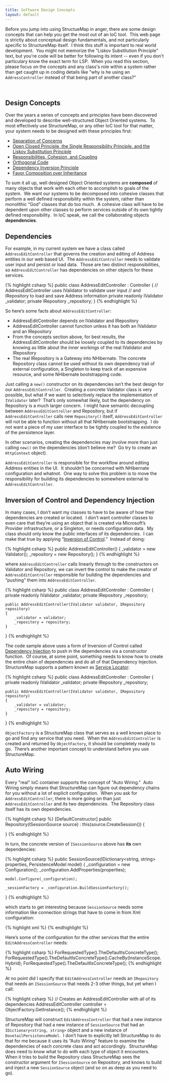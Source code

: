 ```yaml
---
title: Software Design Concepts
layout: default
---
```


Before you jump into using StructueMap in anger, there are some design concepts
that can help you get the most out of an IoC tool.  This web page is strictly
about conceptual design fundamentals, and not particularly specific to
StructureMap itself.  I think this stuff is important to real world
development.  You might not memorize the "Liskov Substitution Principle" text,
but you're code will be better for following its intent -- even if you don't
particulary know the exact term for LSP.  When you read this section, please
focus on the concepts and any class's role within a system rather than get
caught up in coding details like "why is he using an `AddressController` instead
of that being part of another class?"


  


 Design Concepts
---------------------------------


Over the years a series of concepts and principles have been discovered and
developed to describe well-structured Object Oriented systems.  To most
effectively use StructureMap, or any other IoC tool for that matter, your system
needs to be designed with these principles first:

* [Separation of Concerns](http://en.wikipedia.org/wiki/Separation_of_concerns)
* [Open Closed Principle, the Single Responsibility Principle, and the Liskov
Substitution Principle](http://msdn.microsoft.com/en-us/magazine/cc546578.aspx)
* [ Responsibilities, Cohesion, and
Coupling](http://codebetter.com/blogs/jeremy.miller/pages/129542.aspx)
* [ Orthogonal
Code](http://codebetter.com/blogs/jeremy.miller/archive/2007/01/08/Orthogonal-Code.aspx)
* [ Dependency Inversion
Principle](http://codebetter.com/blogs/jeremy.miller/pages/129543.aspx)
* [ Favor Composition over
Inheritance](http://www.artima.com/lejava/articles/designprinciples4.html)

To sum it all up, well designed Object Oriented systems are **composed** of
many objects that work with each other to accomplish to goals of the system.  We
want our systems to be decomposed into cohesive classes that perform a well
defined responsibility within the system, rather than monolithic “God” classes
that do too much.  A cohesive class will have to be dependent upon other classes
to perform services outside of its own tightly defined responsibility.  In IoC
speak, we call the collaborating objects **dependencies**. 


 Dependencies
---------------------------------


For example, in my current system we have a class called
`AddressEditController` that governs the creation and editing of Address
entities in our web based UI.  The `AddressEditController` needs to validate
user input and persist or load data.  Those are two distinct responsibilities,
so `AddressEditController` has dependencies on other objects for these
services. 

{% highlight csharp %}
public class AddressEditController : Controller
{
    // AddressEditController uses IValidator to validate user input
    // and IRepository to load and save Address information
    private readonly IValidator _validator;
    private IRepository _repository;
}
{% endhighlight %}

So here’s some facts about `AddressEditController`:

* AddressEditController depends on IValidator and IRepository  
* AddressEditController cannot function unless it has both an IValidator and an
IRepository
* From the concepts section above, for best results, the AddressEditController
should be loosely coupled to its dependencies by knowing as little about the
inner workings of the real IValidator and IRepository
* The real IRepository is a Gateway into NHibernate. The concrete Repository class
cannot be used without its own dependency trail of external configuration, a
Singleton to keep track of an expensive resource, and some NHibernate
bootstrapping code. 

Just calling a `new()` constructor on its dependencies isn’t the best design
for our `AddressEditController`.  Creating a concrete Validator class is very
possible, but what if we want to selectively replace the implementation of
`IValidator` later?  That’s only somewhat likely, but the dependency on
Repository is a much larger concern.  I might have semantic decoupling between
`AddressEditController` and Repository, but if `AddressEditController` calls new
`Repository()` itself, `AddressEditController` will not be able to function
without all that NHibernate bootstrapping.  I do not want a piece of my user
interface to be tightly coupled to the existence of the persistence layer. 


In other scenarios, creating the dependencies may involve more than just
calling `new()` on the dependencies (don’t believe me?  Go try to create an
`HttpContext` object).


`AddressEditController` is responsible for the workflow around editing Address
entities in the UI.  It shouldn’t be concerned with NHibernate configuration and
whatnot.  One way to solve this problem is to move the responsibility for
building its dependencies to somewhere external to `AddressEditController`. 


 Inversion of Control and Dependency Injection
---------------------------------


In many cases, I don’t want my classes to have to be aware of how their
dependencies are created or located.  I don’t want controller classes to even
care that they’re using an object that is created via Microsoft’s Provider
infrastructure, or a Singleton, or needs configuration data.  My class should
only know the public interfaces of its dependencies.  I can make that true by
applying “[Inversion of
Control](http://codebetter.com/blogs/jeremy.miller/archive/2005/09/20/132290.aspx).” 
Instead of doing:

{% highlight csharp %}
public AddressEditController()
{
    _validator = new Validator();
    _repository = new Repository();
}
{% endhighlight %}


where `AddressEditController` calls linearly through to the constructors on
Validator and Repository, we can invert the control to make the creator of
`AddressEditController` responsible for building the dependencies and “pushing”
them into `AddressEditController`. 

{% highlight csharp %}
public class AddressEditController : Controller
{
    private readonly IValidator _validator;
    private IRepository _repository;

    public AddressEditController(IValidator validator, IRepository repository)
    {
        _validator = validator;
        _repository = repository;
    }
}
{% endhighlight %}

The code sample above uses a form of Inversion of Control called [ Dependency
Injection](http://codebetter.com/blogs/jeremy.miller/archive/2005/10/06/132825.aspx)
to push in the dependencies via a constructor function.  Of course, at some
point, something needs to know how to create the entire chain of dependencies
and do all of that Dependency Injection.  StructureMap supports a pattern known
as [ Service
Locator](http://martinfowler.com/articles/injection.html#`UsingAServiceLocator`):

{% highlight csharp %}
public class AddressEditController : Controller
{
    private readonly IValidator _validator;
    private IRepository _repository;

    public AddressEditController(IValidator validator, IRepository repository)
    {
        _validator = validator;
        _repository = repository;
    }
}
{% endhighlight %}

`ObjectFactory` is a StructureMap class that serves as a well known place to go
and find any service that you need.  When the `AddressEditController` is created
and returned by `ObjectFactory`, it should be completely ready to go.  There’s
another important concept to understand before you use StructureMap. 


 Auto Wiring
---------------------------------


Every "real" IoC container supports the concept of "Auto Wiring."  Auto Wiring
simply means that StructureMap can figure out dependency chains for you without
a lot of explicit configuration.  When you ask for `AddressEditController`,
there is more going on than just `AddressEditController` and its two
dependencies.  The Repository class itself has its own dependencies.

{% highlight csharp %}
[DefaultConstructor]
public Repository(ISessionSource source) : this(source.CreateSession())
{

}
{% endhighlight %}

In turn, the concrete version of `ISessionSource` above has **its** own
dependencies:

{% highlight csharp %}
public SessionSource(IDictionary<string, string> properties, PersistenceModel model)
{
    _configuration = new Configuration();
    _configuration.AddProperties(properties);

    model.Configure(_configuration);

    _sessionFactory = _configuration.BuildSessionFactory();
}
{% endhighlight %}

which starts to get interesting because `SessionSource` needs some information
like connection strings that have to come in from Xml configuration: 

{% highlight xml %}
<StructureMap MementoStyle="Attribute">
  <DefaultInstance
    PluginType="ShadeTree.DomainModel.ISessionSource,ShadeTree.DomainModel"
    PluggedType="ShadeTree.DomainModel.SessionSource,ShadeTree.DomainModel">
    <properties>
      <Pair Key="connection.provider" Value="NHibernate.Connection.DriverConnectionProvider" />
      <Pair Key="connection.driver_class" Value="NHibernate.Driver.SqlClientDriver" />
      <Pair Key="dialect" Value="NHibernate.Dialect.MsSql2000Dialect" />
      <Pair Key="hibernate.dialect" Value="NHibernate.Dialect.MsSql2000Dialect" />
      <Pair Key="use_outer_join" Value="true" />
      <Pair Key="connection.connection_string" Value="a connection string that I’m certainly not giving out to you!" />
      <Pair Key="show_sql" Value="true" />
    </properties>
  </DefaultInstance>
</StructureMap>
{% endhighlight %}

Here’s some of the configuration for the other services that the entire
`EditAddressController` needs:

{% highlight csharp %}
ForRequestedType<IValidator>().TheDefaultIsConcreteType<Validator>();
ForRequestedType<IRepository>().TheDefaultIsConcreteType<Repository>().CacheBy(InstanceScope.Hybrid);
ForRequestedType<PersistenceModel>().TheDefaultIsConcreteType<DovetailPersistenceModel>();
{% endhighlight %}

At no point did I specify that `EditAddressController` needs an `IRepository`
that needs an `ISessionSource` that needs 2-3 other things, but yet when I call:

{% highlight csharp %}
// Creates an AddressEditController with all of its dependencies
AddressEditController controller = ObjectFactory.GetInstance<AddressEditController>();
{% endhighlight %}

StructureMap will construct `EditAddressController` that had a new instance of
Repository that had a new instance of `SessionSource` that had an
`IDictionary<string, string>` object and a new instance of
`DovetailPersistenceModel`.  I don’t have to explicitly tell StructureMap to do
that for me because it uses its “Auto Wiring” feature to examine the
dependencies of each concrete class and act accordingly.  StructureMap does need
to know what to do with each type of object it encounters.  When it tries to
build the Repository class StructureMap sees the constructor argument for
`ISessionSource` on Repository, and knows to build and inject a new
`SessionSource` object (and so on as deep as you need to go).

